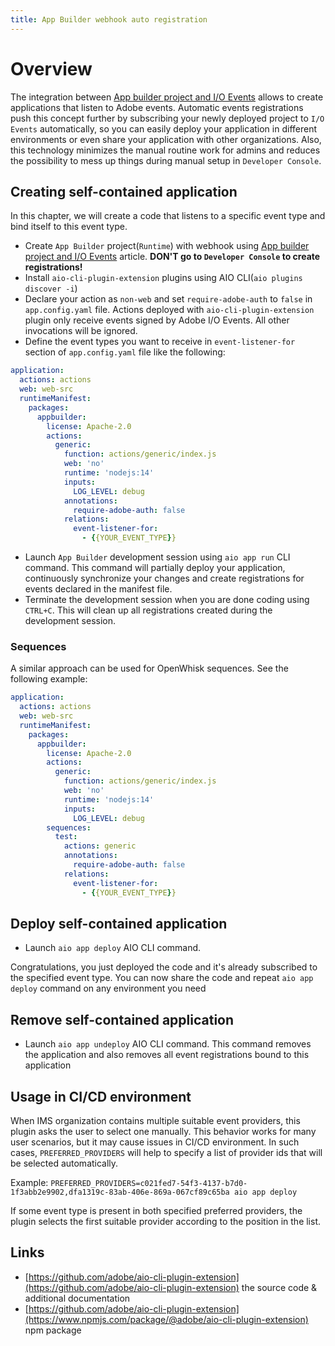 ```yaml
---
title: App Builder webhook auto registration
---
```


# Overview

The integration between [App builder project and I/O Events](/src/pages/guides/runtime-webhooks/index.md) allows to create applications that listen to Adobe events. Automatic events registrations push this concept further by subscribing your newly deployed project to `I/O Events` automatically, so you can easily deploy your application in different environments or even share your application with other organizations. Also, this technology minimizes the manual routine work for admins and reduces the possibility to mess up things during manual setup in `Developer Console`.

## Creating self-contained application

In this chapter, we will create a code that listens to a specific event type and bind itself to this event type.

* Create `App Builder` project(`Runtime`) with webhook using [App builder project and I/O Events](/src/pages/guides/runtime-webhooks/index.md) article. **DON'T go to `Developer Console` to create registrations!**
* Install `aio-cli-plugin-extension` plugins using AIO CLI(`aio plugins discover -i`)
* Declare your action as `non-web` and set `require-adobe-auth` to `false` in `app.config.yaml` file. Actions deployed with `aio-cli-plugin-extension` plugin only receive events signed by Adobe I/O Events. All other invocations will be ignored.
* Define the event types you want to receive in `event-listener-for` section of `app.config.yaml` file like the following:

```yaml
application:
  actions: actions
  web: web-src
  runtimeManifest:
    packages:
      appbuilder:
        license: Apache-2.0
        actions:
          generic:
            function: actions/generic/index.js
            web: 'no'
            runtime: 'nodejs:14'
            inputs:
              LOG_LEVEL: debug
            annotations:
              require-adobe-auth: false
            relations:
              event-listener-for:
                - {{YOUR_EVENT_TYPE}}
```

* Launch `App Builder` development session using `aio app run` CLI command. This command will partially deploy your application, continuously synchronize your changes and create registrations for events declared in the manifest file.
* Terminate the development session when you are done coding using `CTRL+C`. This will clean up all registrations created during the development session.

### Sequences

A similar approach can be used for OpenWhisk sequences. See the following example:

```yaml
application:
  actions: actions
  web: web-src
  runtimeManifest:
    packages:
      appbuilder:
        license: Apache-2.0
        actions:
          generic:
            function: actions/generic/index.js
            web: 'no'
            runtime: 'nodejs:14'
            inputs:
              LOG_LEVEL: debug
        sequences:
          test:
            actions: generic
            annotations:
              require-adobe-auth: false
            relations:
              event-listener-for:
                - {{YOUR_EVENT_TYPE}}
```

## Deploy self-contained application

* Launch `aio app deploy` AIO CLI command.

Congratulations, you just deployed the code and it's already subscribed to the specified event type. You can now share the code and repeat `aio app deploy` command on any environment you need

## Remove self-contained application

* Launch `aio app undeploy` AIO CLI command. This command removes the application and also removes all event registrations bound to this application

## Usage in CI/CD environment

When IMS organization contains multiple suitable event providers, this plugin asks the user to select one manually. This behavior works for many user scenarios, but it may cause issues in CI/CD environment. In such cases, `PREFERRED_PROVIDERS` will help to specify a list of provider ids that will be selected automatically.

Example: `PREFERRED_PROVIDERS=c021fed7-54f3-4137-b7d0-1f3abb2e9902,dfa1319c-83ab-406e-869a-067cf89c65ba aio app deploy`

If some event type is present in both specified preferred providers, the plugin selects the first suitable provider according to the position in the list.

## Links

* [https://github.com/adobe/aio-cli-plugin-extension](https://github.com/adobe/aio-cli-plugin-extension) the source code & additional documentation
* [https://github.com/adobe/aio-cli-plugin-extension](https://www.npmjs.com/package/@adobe/aio-cli-plugin-extension) npm package

